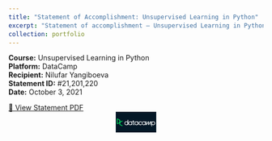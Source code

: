 ```yaml
---
title: "Statement of Accomplishment: Unsupervised Learning in Python"
excerpt: "Statement of accomplishment – Unsupervised Learning in Python (DataCamp)."
collection: portfolio
---
```


**Course:** Unsupervised Learning in Python  
**Platform:** DataCamp  
**Recipient:** Nilufar Yangiboeva  
**Statement ID:** #21,201,220  
**Date:** October 3, 2021

[📄 View Statement PDF](/files/DataCamp_un.pdf)
<img src='/images/datacamp.png' width='80' alt='DataCamp Logo' style='display: block; margin: 0 auto;'>